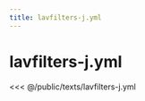 ```yaml
---
title: lavfilters-j.yml
---
```


# lavfilters-j.yml

<script setup>
import DownloadButton from '@components/DownloadButton.vue'
</script>

<DownloadButton filePath="texts/lavfilters-j.yml" />

<<< @/public/texts/lavfilters-j.yml
